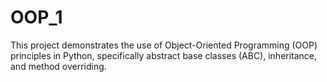 # OOP_1
This project demonstrates the use of Object-Oriented Programming (OOP) principles in Python, specifically abstract base classes (ABC), inheritance, and method overriding.  
